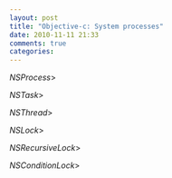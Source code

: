 ```yaml
---
layout: post
title: "Objective-c: System processes"
date: 2010-11-11 21:33
comments: true
categories: 
---
```


*NSProcess*>


*NSTask*>


*NSThread*>


*NSLock*>


*NSRecursiveLock*>


*NSConditionLock*>

